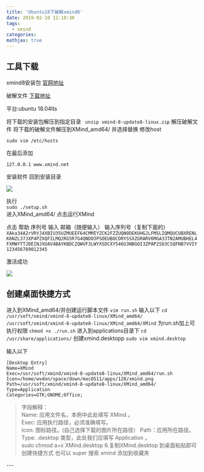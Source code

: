 ```yaml
---
title: 'Ubuntu18下破解xmind8'
date: 2019-02-10 12:10:30
tags: 
  - xmind
categories:
mathjax: true
---
```




## 工具下载

  xmind8安装包 <a href="https://www.xmind.cn/download/xmind8">官网地址</a>

  破解文件  <a href="https://github.com/wvdon/soft/blob/master/xmind/XMind_amd64.tar.gz">下载地址</a>

  平台:ubuntu 18.04lts

将下载的安装包解压到指定目录
` unzip xmind-8-update8-linux.zip`
解压破解文件 将下载的破解文件解压到XMind_amd64/ 并选择替换
修改host


<pre><code>sudo vim /etc/hosts
</code></pre>

在最后添加

<pre><code>127.0.0.1 www.xmind.net
</code></pre>

安装软件 回到安装目录 

![](https://img-blog.csdnimg.cn/20190803130354496.png?x-oss-process=image/watermark,type_ZmFuZ3poZW5naGVpdGk,shadow_10,text_aHR0cHM6Ly9ibG9nLmNzZG4ubmV0L1dlRG9uX3Q=,size_16,color_FFFFFF,t_70)

执行  
`sudo ./setup.sh`    
进入XMind_amd64/ 点击运行XMind

点击 帮助 序列号
输入 邮箱（随便输入）
输入序列号（复制下面的） 
`XAka34A2rVRYJ4XBIU35UZMUEEF64CMMIYZCK2FZZUQNODEKUHGJLFMSLIQMQUCUBXRENLK6NZL37JXP4PZXQFILMQ2RG5R7G4QNDO3PSOEUBOCDRYSSXZGRARV6MGA33TN2AMUBHEL4FXMWYTTJDEINJXUAV4BAYKBDCZQWVF3LWYXSDCXY546U3NBGOI3ZPAP2SO3CSQFNB7VVIY123456789012345`

激活成功 

![](https://img-blog.csdnimg.cn/2019080313040536.png?x-oss-process=image/watermark,type_ZmFuZ3poZW5naGVpdGk,shadow_10,text_aHR0cHM6Ly9ibG9nLmNzZG4ubmV0L1dlRG9uX3Q=,size_16,color_FFFFFF,t_70)

## 创建桌面快捷方式

进入到XMind_amd64/并创建运行脚本文件
`vim run.sh`
输入以下
`cd /usr/soft/xmind/xmind-8-update8-linux/XMind_amd64/`
`/usr/soft/xmind/xmind-8-update8-linux/XMind_amd64/XMind`
为run.sh加上可执行权限
`chmod +x ./run.sh`
进入到applications目录下
`cd /usr/share/applications/`
创建xmind.desktopp
`sudo vim xmind.desktop`

输入以下

<pre><code>[Desktop Entry]
Name=XMind
Exec=/usr/soft/xmind/xmind-8-update8-linux/XMind_amd64/run.sh
Icon=/home/wvdon/space/down/macOS11/apps/128/xmind.png
Path=/usr/soft/xmind/xmind-8-update8-linux/XMind_amd64/
Type=Application
Categories=GTK;GNOME;Office;
</code></pre>

<blockquote>
  字段解释：<br />
  Name: 应用文件名，本例中此处填写 XMind 。<br />
  Exec: 应用执行路径，必须准确填写。<br />
  Icon: 图标路径。(自己选择下载的图片所在路径） 
  Path：应用所在路径。 
  Type: .desktop 类型，此处我们应填写 Application 。<br />
  sudo chmod a+x XMind.desktop
  6.复制XMind.desktop 到桌面粘贴即可创建快捷方式
    也可以 super 搜索 xmind 添加到收藏夹
      <img src="http://wvdon.com/&quot;wp-content/uploads&quot;/2019/02/2019-02-10-15-32-54屏幕截图.png" alt="" />
</blockquote>
---

